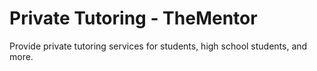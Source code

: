 # Private Tutoring - TheMentor

Provide private tutoring services for students, high school students, and more.